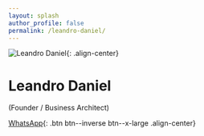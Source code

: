 ```yaml
---
layout: splash
author_profile: false
permalink: /leandro-daniel/
---
```


![Leandro Daniel](/assets/images/leandrodaniel-avatar.png){: .align-center}

# Leandro Daniel

(Founder / Business Architect)

[WhatsApp]([#link](https://wa.me/5511960784444)){: .btn btn--inverse btn--x-large .align-center}


